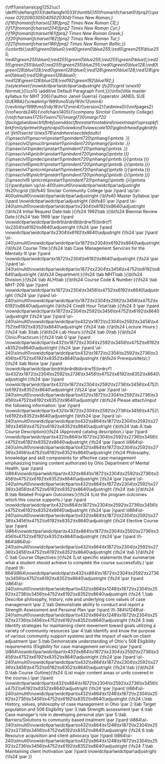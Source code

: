 {\rtf1\ansi\ansicpg1252\uc1
\deff0\deflang1033\deflangfe1033{\fonttbl{\f0\froman\fcharset0\fprq2{\\*\panose
02020603050405020304}Times New Roman;}{\f16\froman\fcharset238\fprq2 Times New
Roman CE;}{\f17\froman\fcharset204\fprq2 Times New Roman Cyr;}
{\f19\froman\fcharset161\fprq2 Times New Roman
Greek;}{\f20\froman\fcharset162\fprq2 Times New Roman
Tur;}{\f21\froman\fcharset186\fprq2 Times New Roman
Baltic;}}{\colortbl;\red0\green0\blue0;\red0\green0\blue255;\red0\green255\blue255;
\red0\green255\blue0;\red255\green0\blue255;\red255\green0\blue0;\red255\green255\blue0;\red255\green255\blue255;\red0\green0\blue128;\red0\green128\blue128;\red0\green128\blue0;\red128\green0\blue128;\red128\green0\blue0;\red128\green128\blue0;
\red128\green128\blue128;\red192\green192\blue192;}{\stylesheet{\nowidctlpar\widctlpar\adjustright
\fs20\cgrid \snext0 Normal;}{\\*\cs10 \additive Default Paragraph
Font;}}{\info{\title master syllabus for MHT 206}{\author Janeil Guerra}
{\operator JANEIL SUE
GUERRA}{\creatim\yr1999\mo5\dy18\hr12\min4}{\revtim\yr1999\mo5\dy18\hr12\min4}{\version2}{\edmins0}{\nofpages2}{\nofwords246}{\nofchars1405}{\\*\company
Sinclair Community College}{\nofcharsws1725}{\vern71}}\margl720\margr720
\facingp\widowctrl\ftnbj\aenddoc\ftnrestart\notabind\noextrasprl\sprsspbf\brkfrm\lytprtmet\hyphcaps0\viewkind1\viewscale100\pgbrdrhead\pgbrdrfoot
\fet0\sectd \linex576\endnhere\sectdefaultcl
{\\*\pnseclvl1\pnucrm\pnstart1\pnindent720\pnhang{\pntxta .}}
{\\*\pnseclvl2\pnucltr\pnstart1\pnindent720\pnhang{\pntxta
.}}{\\*\pnseclvl3\pndec\pnstart1\pnindent720\pnhang{\pntxta
.}}{\\*\pnseclvl4\pnlcltr\pnstart1\pnindent720\pnhang{\pntxta
)}}{\\*\pnseclvl5\pndec\pnstart1\pnindent720\pnhang{\pntxtb (}{\pntxta )}}
{\\*\pnseclvl6\pnlcltr\pnstart1\pnindent720\pnhang{\pntxtb (}{\pntxta
)}}{\\*\pnseclvl7\pnlcrm\pnstart1\pnindent720\pnhang{\pntxtb (}{\pntxta
)}}{\\*\pnseclvl8\pnlcltr\pnstart1\pnindent720\pnhang{\pntxtb (}{\pntxta
)}}{\\*\pnseclvl9 \pnlcrm\pnstart1\pnindent720\pnhang{\pntxtb (}{\pntxta
)}}\pard\plain \qc\sl-400\slmult0\nowidctlpar\widctlpar\adjustright
\fs20\cgrid {\b\fs40 Sinclair Community College \par }\pard
\qc\sl-400\slmult0\nowidctlpar\widctlpar\adjustright {\b\fs40 Master Syllabus
\par }\pard \nowidctlpar\widctlpar\adjustright {\b\fs40 \par }\pard
\sl-240\slmult0\nowidctlpar\widctlpar\tx2304\tx6192\tx8640\adjustright
{\b\fs24 Initial Request Date:\tab }{\fs24 1992\tab }{\b\fs24 Biennial Review
Date:}{\fs24 \tab 1999 \par }\pard
\nowidctlpar\widctlpar\brdrb\brdrdb\brdrw15\brdrcf1
\tx2304\tx6192\tx8640\adjustright {\fs24 \par }\pard
\nowidctlpar\widctlpar\tx2304\tx6192\tx8640\adjustright {\fs24 \par }\pard
\sl-240\slmult0\nowidctlpar\widctlpar\tx1872\tx2304\tx6192\tx8640\adjustright
{\b\fs24 Course Title:}{\fs24 \tab Case Management Services for the Mentally
Ill \par }\pard \nowidctlpar\widctlpar\tx1872\tx2304\tx6192\tx8640\adjustright
{\fs24 \par }\pard
\sl-240\slmult0\nowidctlpar\widctlpar\tx1872\tx2304\tx3456\tx4752\tx6192\tx8640\adjustright
{\b\fs24 Department:}{\fs24 \tab MHT\tab }{\b\fs24 Division:}{\fs24 \tab
ALH\tab }{\b\fs24 Course Code & Number:}{\fs24 \tab MHT-206 \par }\pard
\nowidctlpar\widctlpar\tx1872\tx2304\tx3456\tx4752\tx6192\tx8640\adjustright
{\fs24 \par }\pard
\sl-240\slmult0\nowidctlpar\widctlpar\tx1872\tx2304\tx2592\tx3456\tx4752\tx6192\tx8640\adjustright
{\b\fs24 Credit Hour Total:\tab }{\fs24 3 \par }\pard
\nowidctlpar\widctlpar\tx1872\tx2304\tx2592\tx3456\tx4752\tx6192\tx8640\adjustright
{\fs24 \par }\pard
\sl-240\slmult0\nowidctlpar\widctlpar\tx432\tx1872\tx2304\tx2592\tx3456\tx4752\tx6192\tx8352\tx8640\adjustright
{\fs24 \tab }{\b\fs24 Lecture Hours:}{\fs24 \tab 3\tab }{\b\fs24 Lab
Hours:}{\fs24 \tab 0\tab }{\b\fs24 Clinic/Practicum:}{\fs24 \tab 0 \par }\pard
\nowidctlpar\widctlpar\tx432\tx1872\tx2304\tx2592\tx3456\tx4752\tx6192\tx8352\tx8640\adjustright
{\fs24 \par }\pard
\sl-240\slmult0\nowidctlpar\widctlpar\tx432\tx1872\tx2304\tx2592\tx2736\tx3456\tx4752\tx6192\tx8352\tx8640\adjustright
{\b\fs24 Prerequisite(s):}{\fs24 \tab None \par }\pard
\nowidctlpar\widctlpar\brdrb\brdrdb\brdrw15\brdrcf1
\tx432\tx1872\tx2304\tx2592\tx2736\tx3456\tx4752\tx6192\tx8352\tx8640\adjustright
{\fs24 \par }\pard
\nowidctlpar\widctlpar\tx432\tx1872\tx2304\tx2592\tx2736\tx3456\tx4752\tx6192\tx8352\tx8640\adjustright
{\fs24 \par \par }\pard
\sl-240\slmult0\nowidctlpar\widctlpar\tx432\tx1872\tx2304\tx2592\tx2736\tx3456\tx4752\tx6192\tx8352\tx8640\adjustright
{\b\fs24 Please attach/input the following information: \par }\pard
\nowidctlpar\widctlpar\tx432\tx1872\tx2304\tx2592\tx2736\tx3456\tx4752\tx6192\tx8352\tx8640\adjustright
{\b\fs24 \par }\pard
\sl-240\slmult0\nowidctlpar\widctlpar\tx432\tx864\tx1872\tx2304\tx2592\tx2736\tx3456\tx4752\tx6192\tx8352\tx8640\adjustright
{\b\fs24 \tab A.\tab Course Description}{\fs24 (Approved catalog description.)
\par }\pard
\nowidctlpar\widctlpar\tx432\tx864\tx1872\tx2304\tx2592\tx2736\tx3456\tx4752\tx6192\tx8352\tx8640\adjustright
{\fs24 \par }\pard
\li864\sl-240\slmult0\nowidctlpar\widctlpar\tx432\tx864\tx1872\tx2304\tx2592\tx2736\tx3456\tx4752\tx6192\tx8352\tx8640\adjustright
{\fs24 Philosophy, knowledge and skill components for effective case
management emphasizing training content authorized by Ohio Department of
Mental Health. \par }\pard
\li864\nowidctlpar\widctlpar\tx432\tx864\tx1872\tx2304\tx2592\tx2736\tx3456\tx4752\tx6192\tx8352\tx8640\adjustright
{\fs24 \par }\pard
\sl-240\slmult0\nowidctlpar\widctlpar\tx432\tx864\tx1872\tx2304\tx2592\tx2736\tx3456\tx4752\tx6192\tx8352\tx8640\adjustright
{\fs24 \tab }{\b\fs24 B.\tab Related Program Outcomes:}{\fs24 (List the
program outcomes which this course supports.) \par }\pard
\nowidctlpar\widctlpar\tx432\tx864\tx1872\tx2304\tx2592\tx2736\tx3456\tx4752\tx6192\tx8352\tx8640\adjustright
{\fs24 \par }\pard
\li864\sl-240\slmult0\nowidctlpar\widctlpar\tx432\tx864\tx1872\tx2304\tx2592\tx2736\tx3456\tx4752\tx6192\tx8352\tx8640\adjustright
{\fs24 Elective Course \par }\pard
\li864\nowidctlpar\widctlpar\tx432\tx864\tx1872\tx2304\tx2592\tx2736\tx3456\tx4752\tx6192\tx8352\tx8640\adjustright
{\fs24 \par }\pard
\fi-864\li864\sl-240\slmult0\nowidctlpar\widctlpar\tx432\tx864\tx1872\tx2304\tx2592\tx2736\tx3456\tx4752\tx6192\tx8352\tx8640\adjustright
{\fs24 \tab }{\b\fs24 C.\tab Course Objectives:}{\fs24 (List specific
statements that summarize what a student should achieve to complete the course
successfully.) \par }\pard
\fi-864\li864\nowidctlpar\widctlpar\tx432\tx864\tx1872\tx2304\tx2592\tx2736\tx3456\tx4752\tx6192\tx8352\tx8640\adjustright
{\fs24 \par }\pard
\li864\sl-240\slmult0\nowidctlpar\widctlpar\tx432\tx864\tx1248\tx1872\tx2304\tx2592\tx2736\tx3456\tx4752\tx6192\tx8352\tx8640\adjustright
{\fs24 1.\tab Describe philosophy, history, role and underlying core values of
case management \par 2.\tab Demonstrate ability to conduct and report a
Strength Assessment and Personal Plan \par }\pard
\fi-384\li1248\sl-240\slmult0\nowidctlpar\widctlpar\tx432\tx864\tx1248\tx1872\tx2304\tx2592\tx2736\tx3456\tx4752\tx6192\tx8352\tx8640\adjustright
{\fs24 3.\tab Identify strategies for maintaining client movement toward goals
utilizing a variety of community resources \par 4.\tab Identify and know the
purpose of various community support systems and the impact of each on client
adjustment \par 5.\tab Demonstrate understanding of Ohio's 508 Eligibility
requirements (Eligibility for case management services) \par }\pard
\li864\nowidctlpar\widctlpar\tx432\tx864\tx1872\tx2304\tx2592\tx2736\tx3456\tx4752\tx6192\tx8352\tx8640\adjustright
{\fs24 \par }\pard
\sl-240\slmult0\nowidctlpar\widctlpar\tx432\tx864\tx1872\tx2304\tx2592\tx2736\tx3456\tx4752\tx6192\tx8352\tx8640\adjustright
{\fs24 \tab }{\b\fs24 D.\tab Course Outline}{\fs24 (List major content areas
or units covered in the course.) \par }\pard
\nowidctlpar\widctlpar\tx432\tx864\tx1872\tx2304\tx2592\tx2736\tx3456\tx4752\tx6192\tx8352\tx8640\adjustright
{\fs24 \par }\pard
\li864\sl-240\slmult0\nowidctlpar\widctlpar\tx432\tx864\tx1248\tx1872\tx2304\tx2592\tx2736\tx3456\tx4752\tx6192\tx8352\tx8640\adjustright
{\fs24 l.\tab History, values, philosophy of case management in Ohio \par
2.\tab Target population and 508 Eligibility \par 3.\tab Strength assessment
\par 4.\tab Case manager's role in developing personal plan \par 5.\tab
Barriers/Solutions to community based treatment \par }\pard
\li864\sl-240\slmult0\nowidctlpar\widctlpar\tx432\tx864\tx1248\tx1872\tx2304\tx2592\tx2736\tx3456\tx4752\tx6192\tx8352\tx8640\adjustright
{\fs24 6.\tab Resource acquisition and client advocacy \par }\pard
\li864\sl-240\slmult0\nowidctlpar\widctlpar\tx432\tx864\tx1248\tx1872\tx2304\tx2592\tx2736\tx3456\tx4752\tx6192\tx8352\tx8640\adjustright
{\fs24 7.\tab Maintaining client motivation \par }\pard
\nowidctlpar\widctlpar\adjustright {\fs24 \par }}

